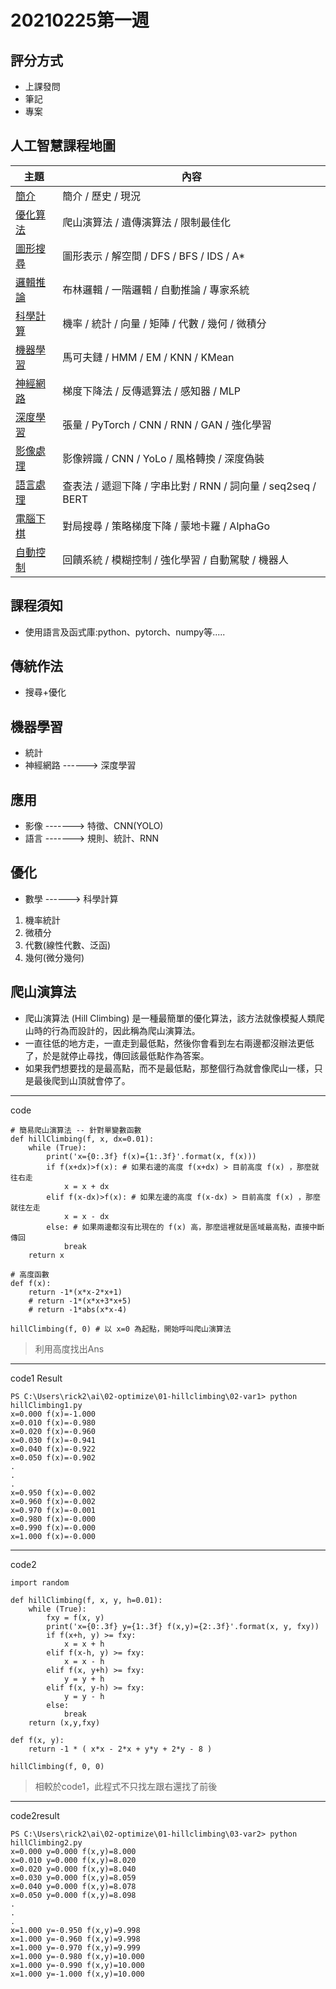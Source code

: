 # 20210225第一週
## 評分方式
* 上課發問
* 筆記
* 專案
## 人工智慧課程地圖

主題                         | 內容
----------------------------|---------------------------------------------------------
[簡介](./01-introduction/)   | 簡介 / 歷史 / 現況
[優化算法](./02-optimize/)    | 爬山演算法 / 遺傳演算法 / 限制最佳化
[圖形搜尋](./03-search/)      | 圖形表示 / 解空間 / DFS / BFS / IDS / A*
[邏輯推論](./04-logic/)       | 布林邏輯 / 一階邏輯 / 自動推論 / 專家系統
[科學計算](./05-math/)       | 機率 / 統計 / 向量 / 矩陣 / 代數 / 幾何 / 微積分
[機器學習](./06-learn/)      | 馬可夫鏈 / HMM / EM / KNN / KMean
[神經網路](./07-neural/)      | 梯度下降法 / 反傳遞算法 / 感知器 / MLP
[深度學習](./08-deep/)        | 張量 / PyTorch / CNN / RNN / GAN / 強化學習
[影像處理](./09-image/)       | 影像辨識 / CNN / YoLo / 風格轉換 / 深度偽裝
[語言處理](./10-lang/)        | 查表法 / 遞迴下降 / 字串比對 / RNN / 詞向量 / seq2seq / BERT
[電腦下棋](./11-chess/)       | 對局搜尋 / 策略梯度下降 / 蒙地卡羅 / AlphaGo
[自動控制](./12-control/)     | 回饋系統 / 模糊控制 / 強化學習 / 自動駕駛 / 機器人

## 課程須知
* 使用語言及函式庫:python、pytorch、numpy等.....
## 傳統作法
* 搜尋+優化
## 機器學習
* 統計
* 神經網路 ------> 深度學習
## 應用
* 影像 -------> 特徵、CNN(YOLO)
* 語言 -------> 規則、統計、RNN
## 優化
* 數學 ------> 科學計算
1. 機率統計
2. 微積分
3. 代數(線性代數、泛函)
5. 幾何(微分幾何)
## 爬山演算法
* 爬山演算法 (Hill Climbing) 是一種最簡單的優化算法，該方法就像模擬人類爬山時的行為而設計的，因此稱為爬山演算法。
* 一直往低的地方走，一直走到最低點，然後你會看到左右兩邊都沒辦法更低了，於是就停止尋找，傳回該最低點作為答案。
* 如果我們想要找的是最高點，而不是最低點，那整個行為就會像爬山一樣，只是最後爬到山頂就會停了。<br>
--------
code
```
# 簡易爬山演算法 -- 針對單變數函數
def hillClimbing(f, x, dx=0.01):
    while (True):
        print('x={0:.3f} f(x)={1:.3f}'.format(x, f(x)))
        if f(x+dx)>f(x): # 如果右邊的高度 f(x+dx) > 目前高度 f(x) ，那麼就往右走
            x = x + dx
        elif f(x-dx)>f(x): # 如果左邊的高度 f(x-dx) > 目前高度 f(x) ，那麼就往左走
            x = x - dx
        else: # 如果兩邊都沒有比現在的 f(x) 高，那麼這裡就是區域最高點，直接中斷傳回
            break
    return x

# 高度函數
def f(x):
    return -1*(x*x-2*x+1)
    # return -1*(x*x+3*x+5)
    # return -1*abs(x*x-4)

hillClimbing(f, 0) # 以 x=0 為起點，開始呼叫爬山演算法
```
> 利用高度找出Ans
---------------
code1 Result
```
PS C:\Users\rick2\ai\02-optimize\01-hillclimbing\02-var1> python hillClimbing1.py
x=0.000 f(x)=-1.000
x=0.010 f(x)=-0.980
x=0.020 f(x)=-0.960
x=0.030 f(x)=-0.941
x=0.040 f(x)=-0.922
x=0.050 f(x)=-0.902
.
.
.
x=0.950 f(x)=-0.002
x=0.960 f(x)=-0.002
x=0.970 f(x)=-0.001
x=0.980 f(x)=-0.000
x=0.990 f(x)=-0.000
x=1.000 f(x)=-0.000
```
---------------
code2
```
import random

def hillClimbing(f, x, y, h=0.01):
    while (True):
        fxy = f(x, y)
        print('x={0:.3f} y={1:.3f} f(x,y)={2:.3f}'.format(x, y, fxy))
        if f(x+h, y) >= fxy:
            x = x + h
        elif f(x-h, y) >= fxy:
            x = x - h
        elif f(x, y+h) >= fxy:
            y = y + h
        elif f(x, y-h) >= fxy:
            y = y - h
        else:
            break
    return (x,y,fxy)

def f(x, y):
    return -1 * ( x*x - 2*x + y*y + 2*y - 8 )

hillClimbing(f, 0, 0)
```
> 相較於code1，此程式不只找左跟右還找了前後
--------------
code2result
```
PS C:\Users\rick2\ai\02-optimize\01-hillclimbing\03-var2> python hillClimbing2.py
x=0.000 y=0.000 f(x,y)=8.000
x=0.010 y=0.000 f(x,y)=8.020
x=0.020 y=0.000 f(x,y)=8.040
x=0.030 y=0.000 f(x,y)=8.059
x=0.040 y=0.000 f(x,y)=8.078
x=0.050 y=0.000 f(x,y)=8.098
.
.
.
x=1.000 y=-0.950 f(x,y)=9.998
x=1.000 y=-0.960 f(x,y)=9.998
x=1.000 y=-0.970 f(x,y)=9.999
x=1.000 y=-0.980 f(x,y)=10.000
x=1.000 y=-0.990 f(x,y)=10.000
x=1.000 y=-1.000 f(x,y)=10.000
```
